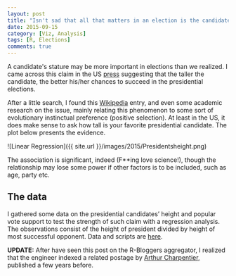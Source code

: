 ```yaml
---
layout: post
title: "Isn't sad that all that matters in an election is the candidate's height?"
date: 2015-09-15
category: [Viz, Analysis]
tags: [R, Elections]
comments: true
---
```


A candidate's stature may be more important in elections than we realized. I came across this claim in the US [press](http://www.usnews.com/news/articles/2015/07/08/how-tall-are-the-2016-presidential-candidates) suggesting that the taller the candidate, the better his/her chances to succeed in the presidential elections. 

After a little search, I found this [Wikipedia](https://en.wikipedia.org/wiki/Heights_of_presidents_and_presidential_candidates_of_the_United_States) entry, and even some academic research on the issue, mainly relating this phenomenon to some sort of evolutionary instinctual preference (positive selection). At least in the US, it does make sense to ask how tall is your favorite presidential candidate. The plot below presents the evidence. 

![Linear Regression]({{ site.url }}/images/2015/Presidentsheight.png)

The association is significant, indeed (F**ing love science!), though the relationship may lose some power if other factors is to be included, such as age, party etc. 

## The data
I gathered some data on the presidential candidates’ height and popular vote support to test the strength of such claim with a regression analysis. The observations consist of the height of president divided by height of most successful opponent. Data and scripts are [here](https://gist.github.com/danielmarcelino/b2cc9f3964d7608f29b5).

**UPDATE:** After have seen this post on the R-Bloggers aggregator, I realized that the engineer indexed a related postage by [Arthur Charpentier](http://www.r-bloggers.com/who-will-be-the-next-president-of-the-us/), published a few years before.